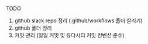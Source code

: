 TODO

1. github slack repo 정리 (.github/workflows 폴더 살리기)
2. github 폴더 정리
3. 커밋 관리 (일일 커밋 및 유다시티 커밋 컨벤션 준수)
